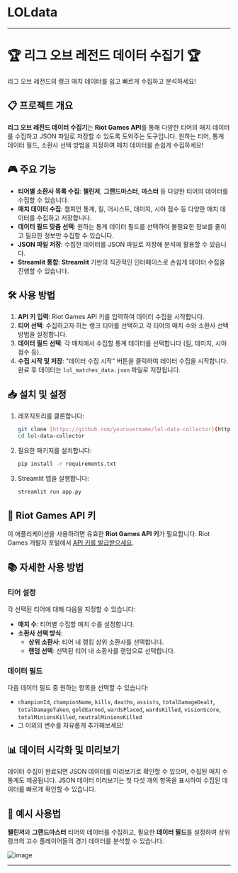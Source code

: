 # LOLdata

---

# 🏆 리그 오브 레전드 데이터 수집기 🏆

리그 오브 레전드의 랭크 매치 데이터를 쉽고 빠르게 수집하고 분석하세요!

## 📋 프로젝트 개요

**리그 오브 레전드 데이터 수집기**는 **Riot Games API**를 통해 다양한 티어의 매치 데이터를 수집하고 JSON 파일로 저장할 수 있도록 도와주는 도구입니다. 원하는 티어, 통계 데이터 필드, 소환사 선택 방법을 지정하여 매치 데이터를 손쉽게 수집하세요!

## 🎮 주요 기능

- **티어별 소환사 목록 수집**: **챌린저**, **그랜드마스터**, **마스터** 등 다양한 티어의 데이터를 수집할 수 있습니다.
- **매치 데이터 수집**: 챔피언 통계, 킬, 어시스트, 데미지, 시야 점수 등 다양한 매치 데이터를 수집하고 저장합니다.
- **데이터 필드 맞춤 선택**: 원하는 통계 데이터 필드를 선택하여 불필요한 정보를 줄이고 필요한 정보만 수집할 수 있습니다.
- **JSON 파일 저장**: 수집한 데이터를 JSON 파일로 저장해 분석에 활용할 수 있습니다.
- **Streamlit 통합**: **Streamlit** 기반의 직관적인 인터페이스로 손쉽게 데이터 수집을 진행할 수 있습니다.

## 🛠️ 사용 방법

1. **API 키 입력**: Riot Games API 키를 입력하여 데이터 수집을 시작합니다.
2. **티어 선택**: 수집하고자 하는 랭크 티어를 선택하고 각 티어의 매치 수와 소환사 선택 방법을 설정합니다.
3. **데이터 필드 선택**: 각 매치에서 수집할 통계 데이터를 선택합니다 (킬, 데미지, 시야 점수 등).
4. **수집 시작 및 저장**: "데이터 수집 시작" 버튼을 클릭하여 데이터 수집을 시작합니다. 완료 후 데이터는 `lol_matches_data.json` 파일로 저장됩니다.

## 📥 설치 및 설정

1. 레포지토리를 클론합니다:
    ```bash
    git clone [https://github.com/yourusername/lol-data-collector](https://github.com/minsminsKR/LOLdata).git
    cd lol-data-collector
    ```
2. 필요한 패키지를 설치합니다:
    ```bash
    pip install -r requirements.txt
    ```
3. Streamlit 앱을 실행합니다:
    ```bash
    streamlit run app.py
    ```

## 🔑 Riot Games API 키

이 애플리케이션을 사용하려면 유효한 **Riot Games API 키**가 필요합니다. Riot Games 개발자 포털에서 [API 키를 발급받으세요](https://developer.riotgames.com/).

## 📚 자세한 사용 방법

### 티어 설정
각 선택된 티어에 대해 다음을 지정할 수 있습니다:
- **매치 수**: 티어별 수집할 매치 수를 설정합니다.
- **소환사 선택 방식**:
  - **상위 소환사**: 티어 내 랭킹 상위 소환사를 선택합니다.
  - **랜덤 선택**: 선택된 티어 내 소환사를 랜덤으로 선택합니다.

### 데이터 필드
다음 데이터 필드 중 원하는 항목을 선택할 수 있습니다:
- `championId`, `championName`, `kills`, `deaths`, `assists`, `totalDamageDealt`, `totalDamageTaken`, `goldEarned`, `wardsPlaced`, `wardsKilled`, `visionScore`, `totalMinionsKilled`, `neutralMinionsKilled`
- 그 이외의 변수를 자유롭게 추가해보세요!

## 📊 데이터 시각화 및 미리보기

데이터 수집이 완료되면 JSON 데이터를 미리보기로 확인할 수 있으며, 수집된 매치 수 통계도 제공됩니다. JSON 데이터 미리보기는 첫 다섯 개의 항목을 표시하여 수집된 데이터를 빠르게 확인할 수 있습니다.

## 📝 예시 사용법

**챌린저**와 **그랜드마스터** 티어의 데이터를 수집하고, 필요한 **데이터 필드**를 설정하여 상위 랭크의 고수 플레이어들의 경기 데이터를 분석할 수 있습니다.

![image](https://github.com/user-attachments/assets/9ca4c5af-16b5-447c-bdf5-5be9c5637c0a)


---

